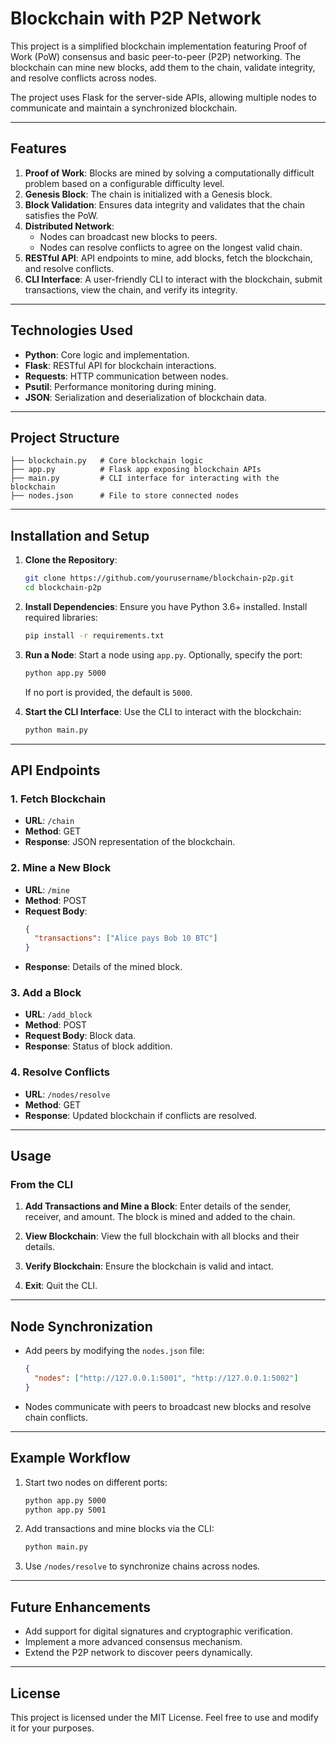 # Blockchain with P2P Network

This project is a simplified blockchain implementation featuring Proof of Work (PoW) consensus and basic peer-to-peer (P2P) networking. The blockchain can mine new blocks, add them to the chain, validate integrity, and resolve conflicts across nodes. 

The project uses Flask for the server-side APIs, allowing multiple nodes to communicate and maintain a synchronized blockchain. 

---

## Features

1. **Proof of Work**: Blocks are mined by solving a computationally difficult problem based on a configurable difficulty level.
2. **Genesis Block**: The chain is initialized with a Genesis block.
3. **Block Validation**: Ensures data integrity and validates that the chain satisfies the PoW.
4. **Distributed Network**:
   - Nodes can broadcast new blocks to peers.
   - Nodes can resolve conflicts to agree on the longest valid chain.
5. **RESTful API**: API endpoints to mine, add blocks, fetch the blockchain, and resolve conflicts.
6. **CLI Interface**: A user-friendly CLI to interact with the blockchain, submit transactions, view the chain, and verify its integrity.

---

## Technologies Used

- **Python**: Core logic and implementation.
- **Flask**: RESTful API for blockchain interactions.
- **Requests**: HTTP communication between nodes.
- **Psutil**: Performance monitoring during mining.
- **JSON**: Serialization and deserialization of blockchain data.

---

## Project Structure

```plaintext
├── blockchain.py   # Core blockchain logic
├── app.py          # Flask app exposing blockchain APIs
├── main.py         # CLI interface for interacting with the blockchain
├── nodes.json      # File to store connected nodes
```

---

## Installation and Setup

1. **Clone the Repository**:
   ```bash
   git clone https://github.com/yourusername/blockchain-p2p.git
   cd blockchain-p2p
   ```

2. **Install Dependencies**:
   Ensure you have Python 3.6+ installed. Install required libraries:
   ```bash
   pip install -r requirements.txt
   ```

3. **Run a Node**:
   Start a node using `app.py`. Optionally, specify the port:
   ```bash
   python app.py 5000
   ```
   If no port is provided, the default is `5000`.

4. **Start the CLI Interface**:
   Use the CLI to interact with the blockchain:
   ```bash
   python main.py
   ```

---

## API Endpoints

### **1. Fetch Blockchain**
- **URL**: `/chain`
- **Method**: GET
- **Response**: JSON representation of the blockchain.

### **2. Mine a New Block**
- **URL**: `/mine`
- **Method**: POST
- **Request Body**:
  ```json
  {
    "transactions": ["Alice pays Bob 10 BTC"]
  }
  ```
- **Response**: Details of the mined block.

### **3. Add a Block**
- **URL**: `/add_block`
- **Method**: POST
- **Request Body**: Block data.
- **Response**: Status of block addition.

### **4. Resolve Conflicts**
- **URL**: `/nodes/resolve`
- **Method**: GET
- **Response**: Updated blockchain if conflicts are resolved.

---

## Usage

### From the CLI

1. **Add Transactions and Mine a Block**:
   Enter details of the sender, receiver, and amount. The block is mined and added to the chain.

2. **View Blockchain**:
   View the full blockchain with all blocks and their details.

3. **Verify Blockchain**:
   Ensure the blockchain is valid and intact.

4. **Exit**:
   Quit the CLI.

---

## Node Synchronization

- Add peers by modifying the `nodes.json` file:
  ```json
  {
    "nodes": ["http://127.0.0.1:5001", "http://127.0.0.1:5002"]
  }
  ```
- Nodes communicate with peers to broadcast new blocks and resolve chain conflicts.

---

## Example Workflow

1. Start two nodes on different ports:
   ```bash
   python app.py 5000
   python app.py 5001
   ```

2. Add transactions and mine blocks via the CLI:
   ```bash
   python main.py
   ```

3. Use `/nodes/resolve` to synchronize chains across nodes.

---

## Future Enhancements

- Add support for digital signatures and cryptographic verification.
- Implement a more advanced consensus mechanism.
- Extend the P2P network to discover peers dynamically.

---

## License

This project is licensed under the MIT License. Feel free to use and modify it for your purposes.
